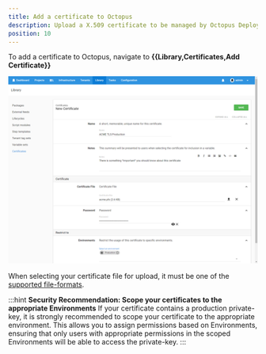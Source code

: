```yaml
---
title: Add a certificate to Octopus
description: Upload a X.509 certificate to be managed by Octopus Deploy
position: 10
---
```


To add a certificate to Octopus, navigate to **{{Library,Certificates,Add Certificate}}**

![Add certificate](images/add-certificate.png "width=500")

When selecting your certificate file for upload, it must be one of the [supported file-formats](/docs/deployment-examples/certificates/file-formats.md).

:::hint
**Security Recommendation: Scope your certificates to the appropriate Environments**
If your certificate contains a production private-key, it is strongly recommended to scope your certificate to the appropriate environment.
This allows you to assign permissions based on Environments, ensuring that only users with appropriate permissions in the scoped Environments will be able to access the private-key.
:::
